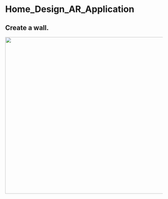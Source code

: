 # Home_Design_AR_Application

## Create a wall.

<img src="https://i.imgur.com/k3bToLB.png" width="900" height="500" />
